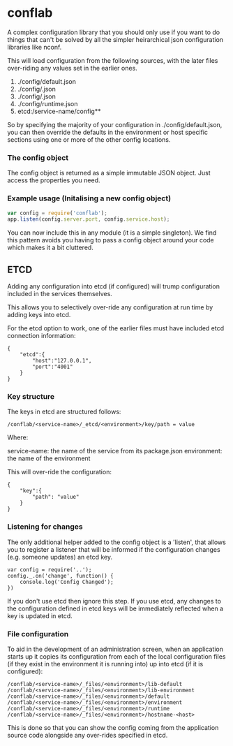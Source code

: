 # conflab

A complex configuration library that you should only use if you want to do things that can't be solved by all the simpler heirarchical json configuration libraries like nconf.

This will load configuration from the following sources, with the later files over-riding any values set in the earlier ones.

1. ./config/default.json
2. ./config/<environment>.json
3. ./config/<your-hostname>.json
4. ./config/runtime.json
5. etcd:/service-name/config**

So by specifying the majority of your configuration in ./config/default.json, you can then override the defaults in the environment or host specific sections using one or more of the other config locations.

### The config object

The config object is returned as a simple immutable JSON object.  Just access the properties you need.

### Example usage (Initalising a new config object)

```js
var config = require('conflab');
app.listen(config.server.port, config.service.host);
```

You can now include this in any module (it is a simple singleton).  We find this pattern avoids you having to pass a config
object around your code which makes it a bit cluttered.

## ETCD

Adding any configuration into etcd (if configured) will trump configuration included in the services themselves.

This allows you to selectively over-ride any configuration at run time by adding keys into etcd.

For the etcd option to work, one of the earlier files must have included etcd connection information:

```
{
    "etcd":{
        "host":"127.0.0.1",
        "port":"4001"
    }
}
```

### Key structure

The keys in etcd are structured follows:

```
/conflab/<service-name>/_etcd/<environment>/key/path = value
```

Where:

service-name:  the name of the service from its package.json
environment:  the name of the environment

This will over-ride the configuration:

```
{
    "key":{
        "path": "value"
    }
}
```

### Listening for changes

The only additional helper added to the config object is a 'listen', that allows you to register a listener that will be informed if the configuration changes (e.g. someone updates) an etcd key.

```
var config = require('..');
config._.on('change', function() {
    console.log('Config Changed');
})
```

If you don't use etcd then ignore this step.  If you use etcd, any changes to the configuration defined in etcd keys will be immediately reflected when a key is updated in etcd.

### File configuration

To aid in the development of an administration screen, when an application starts up it copies its configuration from each of the local configuration files (if they exist in the environment it is running into) up into etcd (if it is configured):

```
/conflab/<service-name>/_files/<environment>/lib-default
/conflab/<service-name>/_files/<environment>/lib-environment
/conflab/<service-name>/_files/<environment>/default
/conflab/<service-name>/_files/<environment>/environment
/conflab/<service-name>/_files/<environment>/runtime
/conflab/<service-name>/_files/<environment>/hostname-<host>
```

This is done so that you can show the config coming from the application source code alongside any over-rides specified in etcd.
